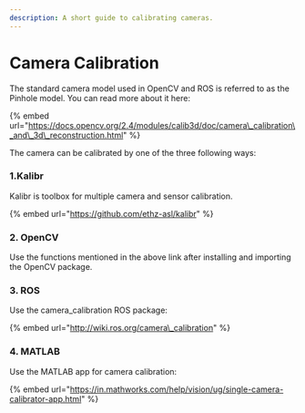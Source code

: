 ```yaml
---
description: A short guide to calibrating cameras.
---
```


# Camera Calibration

The standard camera model used in OpenCV and ROS is referred to as the Pinhole model. You can read more about it here:

{% embed url="https://docs.opencv.org/2.4/modules/calib3d/doc/camera\_calibration\_and\_3d\_reconstruction.html" %}

[ ](https://gajena.gitbook.io/aerial-robotics/camera_calibration)The camera can be calibrated by one of the three following ways:

### 1.Kalibr

Kalibr is toolbox for multiple camera and sensor calibration.

{% embed url="https://github.com/ethz-asl/kalibr" %}

### 2. OpenCV

Use the functions mentioned in the above link after installing and importing the OpenCV package.

### 3. ROS

Use the camera\_calibration ROS package:

{% embed url="http://wiki.ros.org/camera\_calibration​" %}

### 4. MATLAB

Use the MATLAB app for camera calibration:

{% embed url="https://in.mathworks.com/help/vision/ug/single-camera-calibrator-app.html" %}

